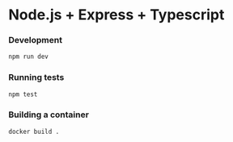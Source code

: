 # Node.js + Express + Typescript

### Development
```bash
npm run dev
```

### Running tests
```bash
npm test
```

### Building a container
```bash
docker build .
```